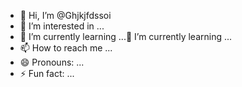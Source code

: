 - 👋 Hi, I’m @Ghjkjfdssoi
- 👀 I’m interested in ...
- 🌱 I’m currently learning ...🌱 I’m currently learning ...
- 📫 How to reach me ...
- 😄 Pronouns: ...
- ⚡ Fun fact: ...

<!---
Ghjkjfdssoi/Ghjkjfdssoi is a ✨ special ✨ repository because its `README.md` (this file) appears on your GitHub profile.
You can click the Preview link to take a look at your changes.
--->
